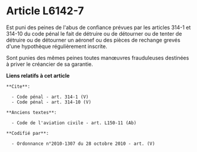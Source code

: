 # Article L6142-7

Est puni des peines de l'abus de confiance prévues par les articles 314-1 et 314-10 du code pénal le fait de détruire ou de
détourner ou de tenter de détruire ou de détourner un aéronef ou des pièces de rechange grevés d'une hypothèque régulièrement
inscrite. 

Sont punies des mêmes peines toutes manœuvres frauduleuses destinées à priver le créancier de sa garantie.

**Liens relatifs à cet article**

	**Cite**:

	  - Code pénal - art. 314-1 (V)
	  - Code pénal - art. 314-10 (V)

	**Anciens textes**:

	  - Code de l'aviation civile - art. L150-11 (Ab)

	**Codifié par**:

	  - Ordonnance n°2010-1307 du 28 octobre 2010 - art. (V)
